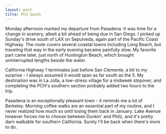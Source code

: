 ```yaml
---
layout: post
title: PCH South
---
```


Monday afternoon marked my departure from Pasadena. It was time for a change in scenery, albeit a bit ahead of being due in San Diego. I picked up Sunday's drive south of LAX on Sepulveda, again part of the Pacific Coast Highway. The route covers several coastal towns including Long Beach, but traveling that way in the early evening became painfully slow. My favorite part came later, just north of Huntington Beach, which brought uninterrupted lengths beside the water.

California Highway 1 terminates just before San Clemente, a bit to my surprise - I always assumed it would span as far south as the 5. My destination was in La Jolla, a low-stress village for a midweek stopover, and completing the PCH's southern section probably added two hours to the trip.

Pasadena is an exceptionally pleasant town - it reminds me a lot of Berkeley. Morning coffee walks are an essential part of my routine, and I never realized how much so until losing them back in January. Lake Avenue however forces me to *choose* between Dunkin' and Philz, and it's pretty darn walkable for southern California. Surely I'll be back when there's more to do.
